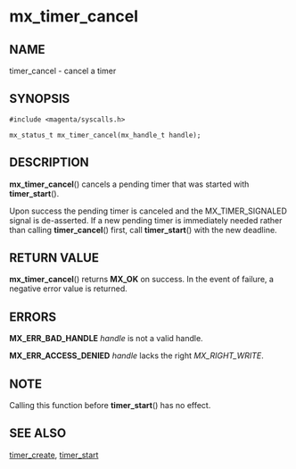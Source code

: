 # mx_timer_cancel

## NAME

timer_cancel - cancel a timer

## SYNOPSIS

```
#include <magenta/syscalls.h>

mx_status_t mx_timer_cancel(mx_handle_t handle);

```

## DESCRIPTION

**mx_timer_cancel**() cancels a pending timer that was started with
**timer_start**().

Upon success the pending timer is canceled and the MX_TIMER_SIGNALED
signal is de-asserted. If a new pending timer is immediately needed
rather than calling **timer_cancel**() first, call **timer_start**()
with the new deadline.

## RETURN VALUE

**mx_timer_cancel**() returns **MX_OK** on success.
In the event of failure, a negative error value is returned.

## ERRORS

**MX_ERR_BAD_HANDLE**  *handle* is not a valid handle.

**MX_ERR_ACCESS_DENIED**  *handle* lacks the right *MX_RIGHT_WRITE*.

## NOTE

Calling this function before **timer_start**() has no effect.

## SEE ALSO

[timer_create](timer_create.md),
[timer_start](timer_start.md)
